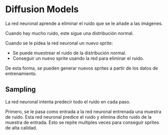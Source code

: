 # Diffusion Models

La red neuronal aprende a eliminar el ruido que se le añade a las imágenes.

Cuando hay mucho ruido, este sigue una distribución normal.

Cuando se le pidea la red neuronal un nuevo sprite:

- Se puede muestrear el ruido de la distribución normal.
- Conseguir un nuevo sprite usando la red para eliminar el ruido.

De esta forma, se pueden generar nuevos sprites a partir de los datos de entrenamiento.


## Sampling

La red neuronal intenta predecir todo el ruido en cada paso.

Primero, se le pasa como entrada a la red neuronal entrenada una muestra de ruido. Esta red neuronal predice el ruido y elimina dicho ruido de la muestra de entrada. Esto se repite multiples veces para conseguir sprites de alta calidad.
